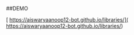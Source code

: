 ##DEMO

[ https://aiswaryaanoop12-bot.github.io/libraries/]( https://aiswaryaanoop12-bot.github.io/libraries/)
